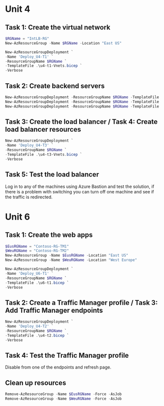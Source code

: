 # Unit 4
## Task 1: Create the virtual network
```Powershell
$RGName = "IntLB-RG"
New-AzResourceGroup -Name $RGName -Location "East US"

New-AzResourceGroupDeployment `
-Name 'Deploy_U4-T1' `
-ResourceGroupName $RGName `
-TemplateFile .\u4-t1-Vnets.bicep `
-Verbose
```

## Task 2: Create backend servers
```Powershell
New-AzResourceGroupDeployment -ResourceGroupName $RGName -TemplateFile azuredeploy.bicep -TemplateParameterFile .arm\azuredeploy.parameters.vm1.json -AsJob
New-AzResourceGroupDeployment -ResourceGroupName $RGName -TemplateFile azuredeploy.bicep -TemplateParameterFile .arm\azuredeploy.parameters.vm2.json -AsJob
New-AzResourceGroupDeployment -ResourceGroupName $RGName -TemplateFile azuredeploy.bicep -TemplateParameterFile .arm\azuredeploy.parameters.vm3.json -AsJob
```

## Task 3: Create the load balancer / Task 4: Create load balancer resources
```Powershell
New-AzResourceGroupDeployment `
-Name 'Deploy_U4-T3' `
-ResourceGroupName $RGName `
-TemplateFile .\u4-t3-Vnets.bicep `
-Verbose
```
## Task 5: Test the load balancer
Log in to any of the machines using Azure Bastion and test the solution, if there is a problem with switching you can turn off one machine and see if the traffic is redirected.

# Unit 6
## Task 1: Create the web apps
```Powershell
$EusRGName = "Contoso-RG-TM1"
$WeuRGName = "Contoso-RG-TM2"
New-AzResourceGroup -Name $EusRGName -Location "East US"
New-AzResourceGroup -Name $WeuRGName -Location "West Europe"

New-AzResourceGroupDeployment `
-Name 'Deploy_U6-T1' `
-ResourceGroupName $RGName `
-TemplateFile .\u6-t1.bicep `
-Verbose
```

## Task 2: Create a Traffic Manager profile / Task 3: Add Traffic Manager endpoints
```Powershell
New-AzResourceGroupDeployment `
-Name 'Deploy_U4-T2' `
-ResourceGroupName $RGName `
-TemplateFile .\u4-t2.bicep `
-Verbose
```
## Task 4: Test the Traffic Manager profile
Disable from one of the endpoints and refresh page.

## Clean up resources
```Powershell
Remove-AzResourceGroup -Name $EusRGName -Force -AsJob
Remove-AzResourceGroup -Name $WeuRGName -Force -AsJob
```

